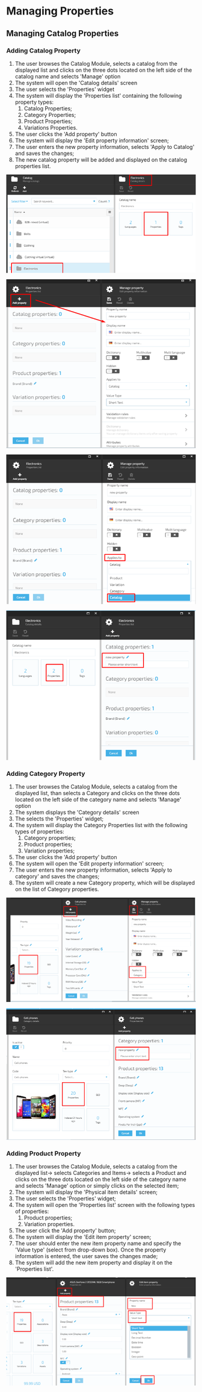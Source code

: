 # Managing Properties

## Managing Catalog Properties

### Adding Catalog Property

1. The user browses the Catalog Module, selects a catalog from the displayed list and clicks on the three dots located on the left side of the catalog name and selects 'Manage' option
1. The system will open the 'Catalog details' screen
1. The user selects the 'Properties' widget
1. The system will display the 'Properties list' containing the following property types:
     1. Catalog Properties;
     1. Category Properties;
     1. Product Properties;
     1. Variations Properties.
1. The user clicks the 'Add property' button
1. The system will display the 'Edit property information' screen;
1. The user enters the new property information, selects 'Apply to Catalog' and saves the changes;
1. The new catalog property will be added and displayed on the catalog properties list.

![Fig. Catalog details](media/screen-catalog-details-properties.png)

![Fig. Add Catalog Property](media/screen-add-catalog-property.png)

![Fig. Property Applies to catalog](media/screen-property-applies-to-catalog.png)

![Fig. New Property Added](media/screen-new-catalog-property-added.png)

### Adding Category Property

1. The user browses the Catalog Module, selects a catalog from the displayed list, than selects a Category and clicks on the three dots located on the left side of the category name and selects 'Manage' option
1. The system displays the 'Category details' screen
1. The selects the 'Properties' widget;
1. The system will display the Category Properties list with the following types of properties:
     1. Category properties;
     1. Product properties;
     1. Variation properties;
1. The user clicks the 'Add property' button
1. The system will open the 'Edit property information' screen;
1. The user enters the new property information, selects 'Apply to category' and saves the changes;
1. The system will create a new Category property, which will be displayed on the list of Category properties.

![Add Category Property](media/screen-add-category-property.png)

![New category Property added](media/screen-new-category-property-added.png)

### Adding Product Property

1. The user browses the Catalog Module, selects a catalog from the displayed list-> selects  Categories and Items-> selects a Product and clicks on the three dots located on the left side of the category name and selects 'Manage' option or simply clicks on the selected item;
1. The system will display the 'Physical item details' screen;
1. The user selects the 'Properties' widget;
1. The system will open the 'Properties list' screen with the following types of properties:
     1. Product properties;
     1. Variation properties.
1. The user click the 'Add property' button;
1. The system will display the 'Edit item property' screen;
1. The user should enter the new item property name and specify the 'Value type' (select from drop-down box). Once the property information is entered, the user saves the changes made;
1. The system will add the new item property and display it on the 'Properties list'.

![Add Product Property](media/screen-add-item-property.png)
